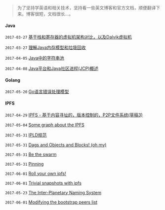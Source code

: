 > 为了坚持学英语和相关技术，坚持看一些英文博客和官方文档，顺便翻译下来。博客很短，文档很长...。

#### Java


`2017-03-27` [基于栈和寄存器的虚拟机架构对比，以及Dalvik虚拟机](20170327/Stack_based_vs_Register_based_Virtual_Machine_Architecture_and_the_Dalvik_VM.md)

`2017-03-27` [理解Java内存模型和垃圾回收](20170327/Understanding_the_Java_Memory_Model_and_Garbage_Collection.md)

`2017-04-05` [Java中的字符串池](20170405/string-pool-string-literal-pool-string.md)

`2017-04-08` [Java平台和Java社区进程(JCP)概述](20170408/java-platform-and-java-community-process-overview.md)

#### Golang

`2017-05-20` [Go语言错误处理模型](20170519/error-handling-patterns-in-go.md)

#### IPFS

`2017-04-29` [IPFS - 基于内容寻址的，版本控制的，P2P文件系统(草稿3)](20170429/ipfs.md)

`2017-05-04` [Some graph about the IPFS](20170504/ipfs-some-graph.txt)

`2017-05-31` [IPLD规范](20170531/ipld.md)

`2017-05-31` [Dags and Objects and Blocks! (oh my)](20170531/Dags_and_Objects_and_Blocks.md)

`2017-05-31` [Be the swarm](20170531/Be_the_swarm.md)

`2017-05-31` [Pinning](20170531/ipfs_pinning.md)

`2017-06-01` [Roll your own ipfs!](20170601/making_your_own_ipfs_service.md)

`2017-06-01` [Trivial snapshots with ipfs](20170601/ipfs_snapshots.md)

`2017-05-23` [The Inter-Planetary Naming System](20170523/ipns.md)

`2017-06-01` [Modifying the bootstrap peers list](20170601/ipfs_modifying_the_bootstrap_peers_list.md)
